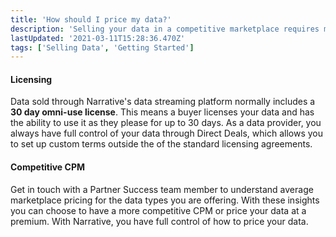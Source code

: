 ```yaml
---
title: 'How should I price my data?'
description: 'Selling your data in a competitive marketplace requires making the appropriate decisions in how to price your data.'
lastUpdated: '2021-03-11T15:28:36.470Z'
tags: ['Selling Data', 'Getting Started']
---
```

#### Licensing

Data sold through Narrative's data streaming platform normally includes a **30 day omni-use license**. This means a buyer licenses your data and has the ability to use it as they please for up to 30 days. As a data provider, you always have full control of your data through Direct Deals, which allows you to set up custom terms outside the of the standard licensing agreements.

#### Competitive CPM

Get in touch with a Partner Success team member to understand average marketplace pricing for the data types you are offering. With these insights you can choose to have a more competitive CPM or price your data at a premium. With Narrative, you have full control of how to price your data.
